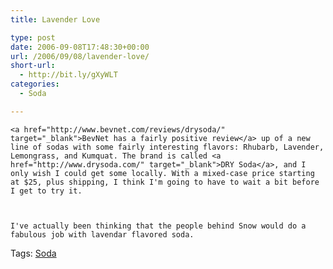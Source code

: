 ```yaml
---
title: Lavender Love

type: post
date: 2006-09-08T17:48:30+00:00
url: /2006/09/08/lavender-love/
short-url:
  - http://bit.ly/gXyWLT
categories:
  - Soda

---
```

<div class='microid-mailto+http:sha1:6cdfa299c1b913436b03298704e0617545315600'>
  
    <a href="http://www.bevnet.com/reviews/drysoda/" target="_blank">BevNet has a fairly positive review</a> up of a new line of sodas with some fairly interesting flavors: Rhubarb, Lavender, Lemongrass, and Kumquat. The brand is called <a href="http://www.drysoda.com/" target="_blank">DRY Soda</a>, and I only wish I could get some locally. With a mixed-case price starting at $25, plus shipping, I think I'm going to have to wait a bit before I get to try it.
  
  
  
    I've actually been thinking that the people behind Snow would do a fabulous job with lavendar flavored soda.
  
</div>

<div class="st-post-tags">
  Tags: <a href="http://www.cavort.org/tag/soda/" title="Soda" rel="tag">Soda</a><br />
</div>